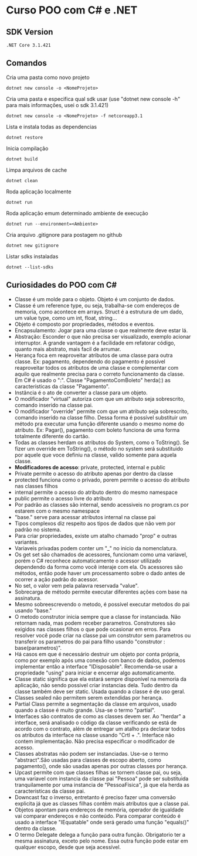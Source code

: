 # Curso POO com C# e .NET

## SDK Version
```
.NET Core 3.1.421
```

## Comandos
Cria uma pasta como novo projeto
```
dotnet new console -o <NomeProjeto>
```

Cria uma pasta e especifica qual sdk usar (use "dotnet new console -h" para mais informações, usei o sdk 3.1.421)
```
dotnet new console -o <NomeProjeto> -f netcoreapp3.1
```


Lista e instala todas as dependencias
```
dotnet restore
```


Inicia compilação
```
dotnet build
```


Limpa arquivos de cache
```
dotnet clean
```


Roda aplicação localmente
```
dotnet run   
```


Roda aplicação emum determinado ambiente de execução
```
dotnet run --environment=<Ambiente>
```


Cria arquivo .gitignore para postagem no github
```
dotnet new gitignore
```

Listar sdks instaladas
```
dotnet --list-sdks
```


## Curiosidades do POO com C#
 - Classe é um molde para o objeto. Objeto é um conjunto de dados.
 - Classe é um reference type, ou seja, trabalha-se com endereços de memoria, como acontece em arrays. Struct é a estrutura de um dado, um value type, como um int, float, string...
 - Objeto é composto por propriedades, métodos e eventos.
 - Encapsulamento: Jogar para uma classe o que realmente deve estar lá.
 - Abstração: Esconder o que não precisa ser visualizado, exemplo acionar interruptor. A grande vantagem é a facilidade em refatorar código, quanto mais abstrato, mais facil de arrumar.
 - Herança foca em reaproveitar atributos de uma classe para outra classe. Ex: pagamento, dependendo do pagamento é possível reaproveitar todos os atributos de uma classe e complementar com aquilo que realmente precisa para o correto funcionamento da classe. Em C# é usado o ":". Classe "PagamentoComBoleto" herda(:) as caracteristicas da classe "Pagamento".
 - Instância é o ato de converter a classe para um objeto.
 - O modificador "virtual" autoriza com que um atributo seja sobrescrito, comando inserido na classe pai.
 - O modificador "override" permite com que um atributo seja sobrescrito, comando inserido na classe filho. Dessa forma é possível substituir um método pra executar uma função diferente usando o mesmo nome do atributo. Ex: Pagar(), pagamento com boleto funciona de uma forma totalmente diferente do cartão.
 - Todas as classes herdam os atributos do System, como o ToString(). Se fizer um override em ToString(), o método no system será substituido por aquele que voce definiu na classe, valido somente para aquela classe.
 - <strong>Modificadores de acesso</strong>: private, protected, internal e public
 - Private permite o acesso do atributo apenas por dentro da classe
 - protected funciona como o privado, porem permite o acesso do atributo nas classes filhos
 - internal permite o acesso do atributo dentro do mesmo namespace
 - public permite o acesso livre do atributo
 - Por padrão as classes são internal, sendo acessiveis no program.cs por estarem com o mesmo namespace
 - "base." serve para acessar atributos internal na classe pai
 - Tipos complexos diz respeito aos tipos de dados que não vem por padrão no sistema.
 - Para criar propriedades, existe um atalho chamado "prop" e outras variantes.
 - Variaveis privadas podem conter um "_" no inicio da nomenclatura.
 - Os get set são chamados de acessores, funcionam como uma variavel, porém o C# reconhece automaticamente o acessor utilizado dependendo da forma como você interaje com ela. Os acessores são métodos, então pode haver um processamento sobre o dado antes de ocorrer a ação padrão do acessor.
 - No set, o valor vem pela palavra reservada "value".
 - Sobrecarga de método permite executar diferentes ações com base na assinatura.
 - Mesmo sobreescrevendo o metodo, é possível executar metodos do pai usando "base."
 - O metodo construtor inicia sempre que a classe for instanciada. Não retornam nada, mas podem receber parametros. Construtores são exigidos nas classes filhos o que pode ocasionar em erros. Para resolver você pode criar na classe pai um construtor sem parametros ou transferir os parametros do pai para filho usando "construtor : base(parametros)".
 - Há casos em que é necessário destruir um objeto por conta própria, como por exemplo após uma conexão com banco de dados, podemos implementar então a interface "IDisposable". Recomenda-se usar a propriedade "using" para iniciar e encerrar algo automaticamente.
 - Classe static significa que ela estará sempre disponível na memoria da aplicação, não sendo possivel criar instancias dela. Tudo dentro da classe também deve ser static. Usada quando a classe é de uso geral.
 - Classes sealed não permitem serem extendidas por herança.
 - Partial Class permite a segmentação da classe em arquivos, usado quando a classe é muito grande. Usa-se o termo "partial".
 - Interfaces são contratos de como as classes devem ser. Ao "herdar" a interface, será analisado o código da classe verificando se está de acordo com o contrato, além de entregar um atalho pra declarar todos os atributos da interface na classe usando "Crtl + .". Interface não contem implementação. Não precisa especificar o modificador de acesso.
 - Classes abstratas não podem ser instanciadas. Use-se o termo "abstract".São usadas para classes de escopo aberto, como pagamento(), onde são usadas apenas por outras classes por herança.
 - Upcast permite com que classes filhas se tornem classe pai, ou seja, uma variavel com instancia da classe pai "Pessoa" pode ser substituida tranquilamente por uma instancia de "PessoaFisica", já que ela herda as caracteristicas da classe pai.
 - Downcast faz o inverso, entretanto é preciso fazer uma conversão explicita já que as classes filhas contêm mais atributos que a classe pai.
 - Objetos apontam para endereços de memória, operador de igualdade vai comparar endereços e não conteúdo. Para comparar conteúdo é usado a interface "IEquatable" onde será gerado uma função "equals()" dentro da classe.
 - O termo Delegate delega a função para outra função. Obrigatorio ter a mesma assinatura, exceto pelo nome. Essa outra função pode estar em qualquer escopo, desde que seja acessível.

